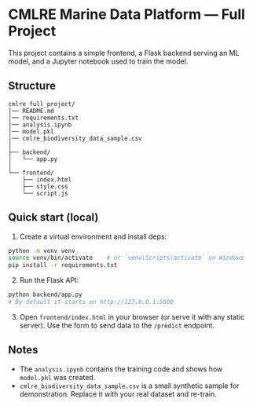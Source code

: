 # CMLRE Marine Data Platform — Full Project

This project contains a simple frontend, a Flask backend serving an ML model, and a Jupyter notebook used to train the model.

## Structure
```
cmlre_full_project/
│── README.md
│── requirements.txt
│── analysis.ipynb
│── model.pkl
│── cmlre_biodiversity_data_sample.csv
│
├── backend/
│   └── app.py
│
└── frontend/
    ├── index.html
    ├── style.css
    └── script.js
```

## Quick start (local)
1. Create a virtual environment and install deps:
```bash
python -m venv venv
source venv/bin/activate    # or `venv\Scripts\activate` on Windows
pip install -r requirements.txt
```

2. Run the Flask API:
```bash
python backend/app.py
# By default it starts on http://127.0.0.1:5000
```

3. Open `frontend/index.html` in your browser (or serve it with any static server). Use the form to send data to the `/predict` endpoint.

## Notes
- The `analysis.ipynb` contains the training code and shows how `model.pkl` was created.
- `cmlre_biodiversity_data_sample.csv` is a small synthetic sample for demonstration. Replace it with your real dataset and re-train.
